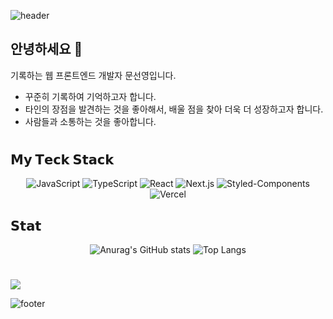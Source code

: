 ![header](https://capsule-render.vercel.app/api?type=Slice&color=F0953E&height=120&section=header)

## 안녕하세요 👋 
기록하는 웹 프론트엔드 개발자 문선영입니다.

- 꾸준히 기록하여 기억하고자 합니다.
- 타인의 장점을 발견하는 것을 좋아해서, 배울 점을 찾아 더욱 더 성장하고자 합니다.
- 사람들과 소통하는 것을 좋아합니다.


#
## 𝗠𝘆 𝗧𝗲𝗰𝗸 𝗦𝘁𝗮𝗰𝗸

<div align="center">
  
![JavaScript](https://img.shields.io/badge/JavaScript-F7DF1E?style=flat-square&logo=javascript&logoColor=white)
![TypeScript](https://img.shields.io/badge/-TypeScript-007ACC?style=flat-square&logo=typescript)
![React](https://img.shields.io/badge/React-61DAFB?style=flat-square&logo=react&logoColor=white)
![Next.js](https://img.shields.io/badge/Next.js-000000?style=flat-square&logo=next.js&logoColor=white)
![Styled-Components](https://img.shields.io/badge/Styled_Components-DB7093?style=flat-square&logo=styled-components&logoColor=white)
![Vercel](https://img.shields.io/badge/Vercel-000000?style=flat-square&logo=vercel&logoColor=white)
  
</div>



## 𝗦𝘁𝗮𝘁
<div align="center">
  
![Anurag's GitHub stats](https://github-readme-stats.vercel.app/api?username=moonseonyeong&show_icons=true&theme=flag-india)
![Top Langs](https://github-readme-stats.vercel.app/api/top-langs/?username=moonseonyeong&hide=TeX&layout=compact)
  
</div>


#
<p align="center">

<!-- <a href="https://github.com/moonseonyeong" target="_blank"><img alt="moonseonyeong" src="https://badges.pufler.dev/visits/moonseonyeong/moonseonyeong?logo=GitHub&label=visits&color=success&logoColor=white&style=flat-square"/></a> -->
![](https://komarev.com/ghpvc/?username=moonseonyeong&label=views&style=plastic&color=ff827f)
  
</p>


![footer](https://capsule-render.vercel.app/api?type=Slice&color=F0953E&height=120&section=footer)
